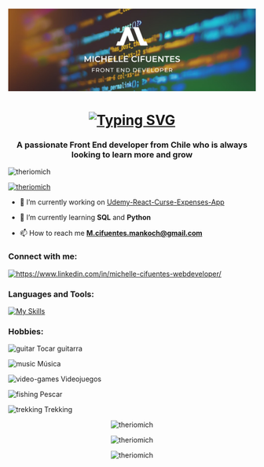 ![Ingresar la Ruta](BannerFrontEnd.png)
<h1 align="center">
  <a href="https://git.io/typing-svg">
    <img src="https://readme-typing-svg.herokuapp.com?font=Noto+Sans&weight=600&size=31&pause=1000&color=F78811&vCenter=true&width=435&lines=Hi+%F0%9F%91%8B%2C+I'm+Michelle+Cifuentes" alt="Typing SVG">
  </a>
</h1>

<h3 align="center">A passionate Front End developer from Chile who is always looking to learn more and grow</h3>

<p align="left"> <img src="https://komarev.com/ghpvc/?username=theriomich&label=Profile%20views&color=orange&style=flat" alt="theriomich" /> </p>

<p align="left"> <a href="https://github.com/ryo-ma/github-profile-trophy"><img src="https://github-profile-trophy.vercel.app/?username=theriomich" alt="theriomich" /></a> </p>

- 🔭 I’m currently working on [Udemy-React-Curse-Expenses-App](https://github.com/Theriomich/Udemy-React-Curse-Expenses-App)

- 🌱 I’m currently learning **SQL** and **Python**

- 📫 How to reach me **M.cifuentes.mankoch@gmail.com**

<h3 align="left">Connect with me:</h3>
<p align="left">
  <a href="https://www.linkedin.com/in/michelle-cifuentes-webdeveloper/" target="blank">
    <img src="https://raw.githubusercontent.com/rahuldkjain/github-profile-readme-generator/master/src/images/icons/Social/linked-in-alt.svg" alt="https://www.linkedin.com/in/michelle-cifuentes-webdeveloper/" height="30" width="40" />
  </a>
</p>

<h3 align="left">Languages and Tools:</h3>

[![My Skills](https://skillicons.dev/icons?i=vscode,git,html,css,js,python,sql,figma,firebase,jest,nodejs,vite,bootstrap,react,aws&theme=dark)](https://skillicons.dev)

<h3 align="left">Hobbies:</h3>
<p align="left">
  <img src="https://img.icons8.com/ios/50/000000/guitar.png" alt="guitar" width="40" height="40"/> Tocar guitarra
</p>
<p align="left">
  <img src="https://img.icons8.com/ios/50/000000/musical-notes.png" alt="music" width="40" height="40"/> Música
</p>
<p align="left">
  <img src="https://img.icons8.com/ios/50/000000/joystick.png" alt="video-games" width="40" height="40"/> Videojuegos
</p>
<p align="left">
  <img src="https://img.icons8.com/ios/50/000000/fishing.png" alt="fishing" width="40" height="40"/> Pescar
</p>
<p align="left">
  <img src="https://img.icons8.com/ios/50/000000/hiking.png" alt="trekking" width="40" height="40"/> Trekking
</p>

<p align="center"><img src="https://github-readme-stats.vercel.app/api/top-langs?username=theriomich&show_icons=true&locale=en&layout=compact" alt="theriomich" /></p>

<p align="center"><img src="https://github-readme-stats.vercel.app/api?username=theriomich&show_icons=true&locale=en" alt="theriomich" /></p>

<p align="center"><img src="https://github-readme-streak-stats.herokuapp.com/?user=theriomich" alt="theriomich" /></p>
